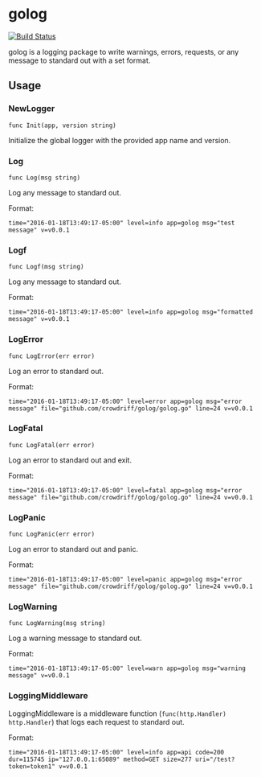 # golog

[![Build Status](https://travis-ci.org/crowdriff/golog.svg?branch=master)](https://travis-ci.org/crowdriff/golog)

golog is a logging package to write warnings, errors, requests, or any message to standard out with a set format.

## Usage

### NewLogger

`func Init(app, version string)`

Initialize the global logger with the provided app name and version.

### Log

`func Log(msg string)`

Log any message to standard out.

Format:
```
time="2016-01-18T13:49:17-05:00" level=info app=golog msg="test message" v=v0.0.1
```

### Logf

`func Logf(msg string)`

Log any message to standard out.

Format:
```
time="2016-01-18T13:49:17-05:00" level=info app=golog msg="formatted message" v=v0.0.1
```

### LogError

`func LogError(err error)`

Log an error to standard out.

Format:
```
time="2016-01-18T13:49:17-05:00" level=error app=golog msg="error message" file="github.com/crowdriff/golog/golog.go" line=24 v=v0.0.1
```

### LogFatal

`func LogFatal(err error)`

Log an error to standard out and exit.

Format:
```
time="2016-01-18T13:49:17-05:00" level=fatal app=golog msg="error message" file="github.com/crowdriff/golog/golog.go" line=24 v=v0.0.1
```

### LogPanic

`func LogPanic(err error)`

Log an error to standard out and panic.

Format:
```
time="2016-01-18T13:49:17-05:00" level=panic app=golog msg="error message" file="github.com/crowdriff/golog/golog.go" line=24 v=v0.0.1
```

### LogWarning

`func LogWarning(msg string)`

Log a warning message to standard out.

Format:
```
time="2016-01-18T13:49:17-05:00" level=warn app=golog msg="warning message" v=v0.0.1
```

### LoggingMiddleware

LoggingMiddleware is a middleware function (`func(http.Handler) http.Handler`) that logs each request to standard out.

Format:
```
time="2016-01-18T13:49:17-05:00" level=info app=api code=200 dur=115745 ip="127.0.0.1:65089" method=GET size=277 uri="/test?token=token1" v=v0.0.1
```
